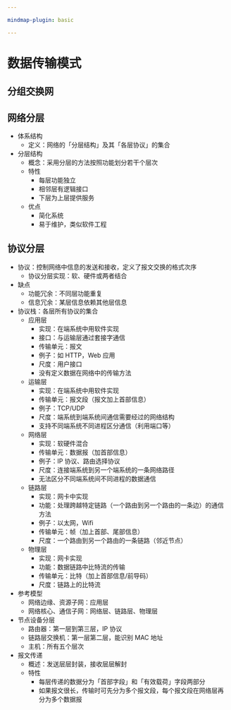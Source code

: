 ```yaml
---

mindmap-plugin: basic

---
```


# 数据传输模式

## 分组交换网

## 网络分层
- 体系结构
  - 定义：网络的「分层结构」及其「各层协议」的集合
- 分层结构
  - 概念：采用分层的方法按照功能划分若干个层次
  - 特性
    - 每层功能独立
    - 相邻层有逻辑接口
    - 下层为上层提供服务
  - 优点
    - 简化系统
    - 易于维护，类似软件工程

## 协议分层
- 协议：控制网络中信息的发送和接收，定义了报文交换的格式次序
  - 协议分层实现：软、硬件或两者结合
- 缺点
  - 功能冗余：不同层功能重复
  - 信息冗余：某层信息依赖其他层信息
- 协议栈：各层所有协议的集合
  - 应用层
    - 实现：在端系统中用软件实现
    - 接口：与运输层通过套接字通信
    - 传输单元：报文
    - 例子：如 HTTP，Web 应用
    - 尺度：用户接口
    - 没有定义数据在网络中的传输方法
  - 运输层
    - 实现：在端系统中用软件实现
    - 传输单元：报文段（报文加上首部信息）
    - 例子：TCP/UDP
    - 尺度：端系统到端系统间通信需要经过的网络结构
    - 支持不同端系统不同进程区分通信（利用端口等）
  - 网络层
    - 实现：软硬件混合
    - 传输单元：数据报（加首部信息）
    - 例子：IP 协议、路由选择协议
    - 尺度：连接端系统到另一个端系统的一条网络路径
    - 无法区分不同端系统间不同进程的数据通信
  - 链路层
    - 实现：网卡中实现
    - 功能：处理跨越特定链路（一个路由到另一个路由的一条边）的通信方法
    - 例子：以太网，Wifi
    - 传输单元：帧（加上首部、尾部信息）
    - 尺度：一个路由到另一个路由的一条链路（邻近节点）
  - 物理层
    - 实现：网卡实现
    - 功能：数据链路中比特流的传输
    - 传输单元：比特（加上首部信息/前导码）
    - 尺度：链路上的比特流
- 参考模型
  - 网络边缘、资源子网：应用层
  - 网络核心、通信子网：网络层、链路层、物理层
- 节点设备分层
  - 路由器：第一层到第三层，IP 协议
  - 链路层交换机：第一层第二层，能识别 MAC 地址
  - 主机：所有五个层次
- 报文传递
  - 概述：发送层层封装，接收层层解封
  - 特性
    - 每层传递的数据分为「首部字段」和「有效载荷」字段两部分
    - 如果报文很长，传输时可先分为多个报文段，每个报文段在网络层再分为多个数据报